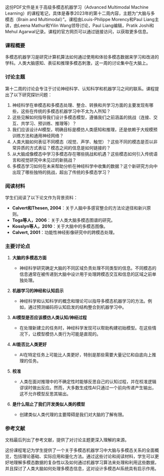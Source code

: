 这份PDF文件是关于高级多模态机器学习（Advanced Multimodal Machine Learning）的课程笔记，具体是春季2023年的第十二周内容，主题为“大脑与多模态（Brain and Multimodal）”。课程由Louis-Philippe Morency和Paul Liang主讲，由Leena Mathur和Yilin Wang领导讨论，Paul Liang编辑，Pratik Joshi和Mehul Agarwal记录。课程的官方网页可以通过链接访问，以获取更多信息。
### 课程概要
多模态机器学习是研究计算机算法如何通过使用和体验多模态数据来学习和改进的学科。人类大脑感知、表征和推理多模态刺激，这一周的讨论集中在大脑上。
### 讨论主题
第十二周的讨论会专注于讨论神经科学、认知科学和机器学习之间的联系。课程提出了以下研究探针问题：
1. 神经科学在单模态和多模态处理、整合、转换和共学习方面的主要发现有哪些，这些在传统的多模态机器学习中不太为人所知？
2. 这些见解如何指导我们设计多模态模型，遵循我们之前涵盖的挑战（连接、交互、共学习、预训练、推理等）？
3. 我们应该设计AI模型，明确目标是模仿人类感知和推理，还是依赖于大规模预训练方法和通用神经网络？
4. 人类大脑如何表征不同模态（视觉、声学、触觉）？这些不同的模态是否以非常异质的方式表征？模态之间的信息是如何链接的？
5. 从大脑成像模态中学习多模态存在哪些挑战和机遇？这些模态如何引入传统语言和视觉研究中未见过的新挑战？
6. 多模态学习如何在未来帮助分析在神经科学中收集的数据？这个新研究方向中出现了哪些独特的挑战，超出了传统的多模态学习？

### 阅读材料
学生们阅读了以下论文作为背景资料：
- **Calvert和Thesen, 2004**：关于人脑中多感官整合的方法论途径和新兴原则。
- **Toga等人，2006**：关于人类大脑多模态图谱的研究。
- **Kosslyn等人，2010**：关于大脑中的多模态图像。
- **Calvert, 2001**：功能性神经影像研究中的跨模态处理。

### 主要讨论点
1. **大脑的多模态方面**
   - 神经科学研究确定大脑的不同区域负责处理不同类型的信息。不同模态的信息通常在被传递到大脑中设计用于处理跨模态交互和信息的区域之前单独处理。

2. **机器学习的神经和认知启示**
   - 神经科学和认知科学的概念和理论可以指导多模态机器学习的方法。例如，通过预测编码将认知启发的结构整合到机器学习中。

3. **AI模型是否应该模仿人类认知/神经过程**
   - 在处理新建立的任务时，神经科学发现可以帮助构建初始模型。在这些情况下，让模型模仿人类行为可能是直观的。

4. **AI能否比人类更好**
   - AI在特定任务上可能比人类更好，特别是那些需要大量记忆和自底向上推理的任务。

5. **校准**
   - 人类在面对推理中的不确定性时能够反思自己的认知过程，并在校准逻辑谬误时做出反应。然而，大多数生成性AI只通过一个前向传递产生输出，这不允许模型反思其输出。

6. **是什么阻止了我们开发类似人类的模型**
   - 创建类似人类代理的主要障碍是我们对大脑的了解有限。

### 参考文献
文档最后列出了参考文献，提供了对讨论主题更深入理解的来源。

这份课程笔记为学生提供了一个关于多模态机器学习中大脑与多模态关系的全面概览，包括理论基础、实际应用和量化方法。通过这些讨论和阅读材料，学生可以更好地理解多模态数据的复杂性以及如何通过机器学习算法来处理和利用这些数据，并且探讨了人类大脑如何处理多模态信息，这对设计多模态AI系统具有启示作用。
